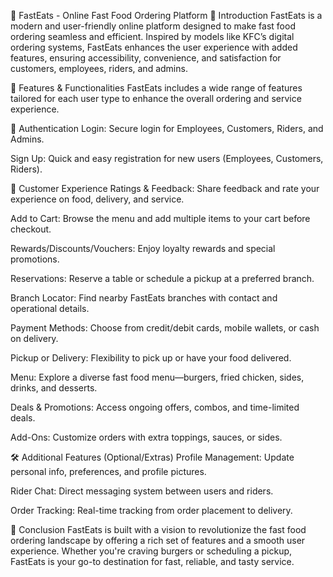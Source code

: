 🍔 FastEats - Online Fast Food Ordering Platform
📌 Introduction
FastEats is a modern and user-friendly online platform designed to make fast food ordering seamless and efficient. Inspired by models like KFC’s digital ordering systems, FastEats enhances the user experience with added features, ensuring accessibility, convenience, and satisfaction for customers, employees, riders, and admins.

🚀 Features & Functionalities
FastEats includes a wide range of features tailored for each user type to enhance the overall ordering and service experience.

🔐 Authentication
Login: Secure login for Employees, Customers, Riders, and Admins.

Sign Up: Quick and easy registration for new users (Employees, Customers, Riders).

🌟 Customer Experience
Ratings & Feedback: Share feedback and rate your experience on food, delivery, and service.

Add to Cart: Browse the menu and add multiple items to your cart before checkout.

Rewards/Discounts/Vouchers: Enjoy loyalty rewards and special promotions.

Reservations: Reserve a table or schedule a pickup at a preferred branch.

Branch Locator: Find nearby FastEats branches with contact and operational details.

Payment Methods: Choose from credit/debit cards, mobile wallets, or cash on delivery.

Pickup or Delivery: Flexibility to pick up or have your food delivered.

Menu: Explore a diverse fast food menu—burgers, fried chicken, sides, drinks, and desserts.

Deals & Promotions: Access ongoing offers, combos, and time-limited deals.

Add-Ons: Customize orders with extra toppings, sauces, or sides.

🛠️ Additional Features (Optional/Extras)
Profile Management: Update personal info, preferences, and profile pictures.

Rider Chat: Direct messaging system between users and riders.

Order Tracking: Real-time tracking from order placement to delivery.

🎯 Conclusion
FastEats is built with a vision to revolutionize the fast food ordering landscape by offering a rich set of features and a smooth user experience. Whether you're craving burgers or scheduling a pickup, FastEats is your go-to destination for fast, reliable, and tasty service.
